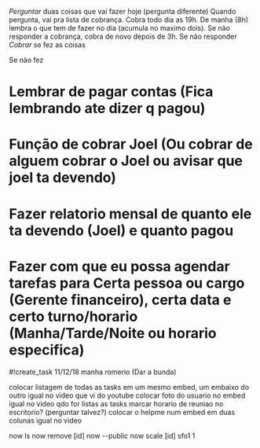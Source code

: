 *Perguntar* duas coisas que vai fazer hoje (pergunta diferente)
    Quando pergunta, vai pra lista de cobrança. 
    Cobra todo dia as 19h.
    De manha (8h) lembra o que tem de fazer no dia (acumula no maximo dois).
    Se não responder a cobrança, cobra de novo depois de 3h. Se não responder 
*Cobrar* se fez as coisas

Se não fez




# Lembrar de pagar contas (Fica lembrando ate dizer q pagou)
# Função de cobrar Joel (Ou cobrar de alguem cobrar o Joel ou avisar que joel ta devendo)
# Fazer relatorio mensal de quanto ele ta devendo (Joel) e quanto pagou

# Fazer com que eu possa agendar tarefas para Certa pessoa ou cargo (Gerente financeiro), certa data e certo turno/horario (Manha/Tarde/Noite ou horario especifica)
   #!create_task 11/12/18 manha romerio (Dar a bunda) 


colocar listagem de todas as tasks em um mesmo embed, um embaixo do outro igual no video que vi do youtube
colocar foto do usuario no embed igual no video qdo for listas as tasks
marcar horario de reuniao no escritorio? (perguntar talvez?)
colocar o helpme num embed em duas colunas igual no video

now ls
now remove [id]
now --public
now scale [id] sfo1 1
